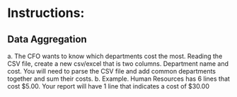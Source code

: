 # Instructions:
##	Data Aggregation
a.	The CFO wants to know which departments cost the most.  Reading the CSV file, create a new csv/excel that is two columns.  Department name and cost.  You will need to parse the CSV file and add common departments together and sum their costs. 
b.	Example.  Human Resources has 6 lines that cost $5.00.  Your report will have 1 line that indicates a cost of $30.00
